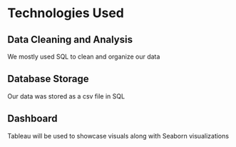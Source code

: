 # Technologies Used
## Data Cleaning and Analysis
We mostly used SQL to clean and organize our data

## Database Storage
Our data was stored as a csv file in SQL

## Dashboard
Tableau will be used to showcase visuals along with Seaborn visualizations 
